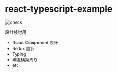 # react-typescript-example

![check](https://github.com/n-inokawa/react-typescript-example/workflows/check/badge.svg)

設計検討用

- React Component 設計
- Redux 設計
- Typing
- 環境構築周り
- etc
